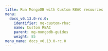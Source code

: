 ```yaml
---
title: Run MongoDB with Custom RBAC resources
menu:
  docs_v0.13.0-rc.0:
    identifier: mg-custom-rbac
    name: Custom RBAC
    parent: mg-mongodb-guides
    weight: 85
menu_name: docs_v0.13.0-rc.0
---
```

